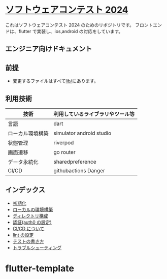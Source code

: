 # [ソフトウェアコンテスト 2024](https://www.ogis-ri.co.jp/otc/contest/)

これはソフトウェアコンテスト 2024 のためのリポジトリです。
フロントエンドは、flutter で実装し、ios,android の対応をしています。

## エンジニア向けドキュメント

## 前提

- 変更するファイルはすべて[lib/](./lib/)にあります。

## 利用技術

| 技術             | 利用しているライブラリやツール等 |
| ---------------- | -------------------------------- |
| 言語             | dart                             |
| ローカル環境構築 | simulator android studio         |
| 状態管理         | riverpod                         |
| 画面遷移         | go router                        |
| データ永続化     | sharedpreference                 |
| CI/CD            | githubactions Danger             |

## インデックス

- [初期化](./docs/init.md)
- [ローカルの環境構築](./docs/local-step.md)
- [ディレクトリ構成](./docs/directly.md)
- [認証(auth0 の設定)](./docs/auth0.md)
- [CI/CD について](./docs/cicd.md)
- [lint の設定](./docs/Lint.md)
- [テストの書き方](./docs/add-test.md)
- [トラブルシューティング](.docs/trable.md)

# flutter-template
